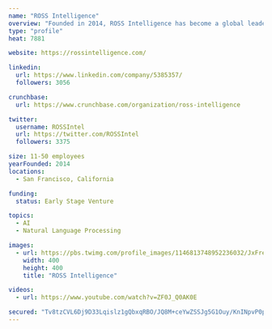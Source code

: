 ```yaml
---
name: "ROSS Intelligence"
overview: "Founded in 2014, ROSS Intelligence has become a global leader in artificial intelligence solution for Legal Technologies."
type: "profile"
heat: 7881

website: https://rossintelligence.com/

linkedin:
  url: https://www.linkedin.com/company/5385357/
  followers: 3056

crunchbase:
  url: https://www.crunchbase.com/organization/ross-intelligence

twitter:
  username: ROSSIntel
  url: https://twitter.com/ROSSIntel
  followers: 3375

size: 11-50 employees
yearFounded: 2014
locations:
  - San Francisco, California

funding:
  status: Early Stage Venture

topics:
  - AI
  - Natural Language Processing

images:
  - url: https://pbs.twimg.com/profile_images/1146813748952236032/JxFreUq5_400x400.png
    width: 400
    height: 400
    title: "ROSS Intelligence"

videos:
  - url: https://www.youtube.com/watch?v=ZF0J_Q0AK0E

secured: "Tv8tzCVL6Dj9D33Lqislz1gQbxqRBO/JQ8M+ceYwZSSJg5G1Ouy/KnINpvP0pFQ+A3FZDRlLu9s6hDS926lSYzSICKBLK9X6zuLGrCrJHAPlq6NSYdSVdio+KUMkMhgpGicA5wjVGLAViKoGhkPNAkmAKgppJZfER8iYi7sI9emDjpSo4jo/0xV1rUPC/3giZmoIlWZ/7rX28fu8C5fbM8NYt+JKe3U9OudMCgDq9jtiooVUf7Lx8myKVVZidU7wol2fAvjt+j8W3Bu9RDsLWQ==;PgypJP5IYU0/Tm+1VAqCBg=="
---
```


